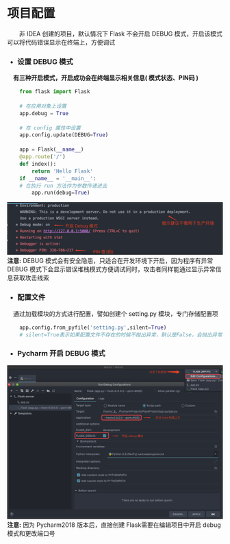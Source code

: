 # 项目配置
&emsp;&emsp;非 IDEA 创建的项目，默认情况下 Flask 不会开启 DEBUG 模式，开启该模式可以将代码错误显示在终端上，方便调试
* ### 设置 DEBUG 模式
&emsp;**有三种开启模式，开启成功会在终端显示相关信息( 模式状态、PIN码 )**

```python
    from flask import Flask
    
    # 在应用对象上设置
    app.debug = True
    
    # 在 config 属性中设置
    app.config.update(DEBUG=True)
    
    app = Flask(__name__)
    @app.route('/')
    def index():
        return 'Hello Flask'
    if __name__ = '__main__':
    # 在执行 run 方法作为参数传递进去
        app.run(debug=True)

```
![](/assets/QQ20200410-104031@2x.png)
**注意:** DEBUG 模式会有安全隐患，只适合在开发环境下开启，因为程序有异常 DEBUG 模式下会显示错误堆栈模式方便调试同时，攻击者同样能通过显示异常信息获取攻击线索
* ### 配置文件
&emsp;通过加载模块的方式进行配置，譬如创建个 setting.py 模块，专门存储配置项

```python
    app.config.from_pyfile('setting.py',silent=True)
    # silent=True表示如果配置文件不存在的时候不抛出异常，默认是False，会抛出异常
```



* ### Pycharm 开启 DEBUG 模式
![](/assets/QQ20200410-094703@2x.png)
**注意:** 因为 Pycharm2018 版本后，直接创建 Flask需要在编辑项目中开启 debug 模式和更改端口号
















